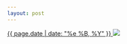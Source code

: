 ```yaml
---
layout: post
---
```


<p>
  <a href="/165">
    <time>{{ page.date | date: "%e %B, %Y" }}</time>
  </a>
  <a href="/165"><img src="{{ site.assets_url }}/165.jpg"/></a>
</p>
